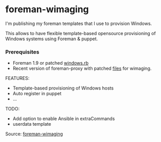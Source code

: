 foreman-wimaging
================
I'm publishing my foreman templates that I use to provision Windows.

This allows to have flexible template-based opensource provisioning of Windows systems using Foreman & puppet.

### Prerequisites 
- Foreman 1.9 or patched [windows.rb](https://github.com/theforeman/foreman/commit/85e625447252ac1810a6e2bdabf03baeb3d4d56c)
- Recent version of foreman-proxy with patched [files](https://github.com/theforeman/smart-proxy/pull/258/files) for wimaging.

FEATURES:
- Template-based provisioning of Windows hosts
- Auto register in puppet
- ...

TODO:
- Add option to enable Ansible in extraCommands
- userdata template

Source: [foreman-wimaging](https://github.com/kireevco/foreman-wimaging)
